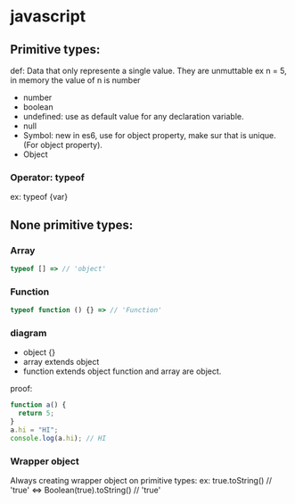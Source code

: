 # javascript

## Primitive types:

def: Data that only represente a single value. They are unmuttable
ex n = 5, in memory the value of n is number

- number
- boolean
- undefined: use as default value for any declaration variable.
- null
- Symbol: new in es6, use for object property, make sur that is unique. (For object property).
- Object

### Operator: typeof

ex: typeof {var}

## None primitive types:

### Array

```js
typeof [] => // 'object'
```

### Function

```js
typeof function () {} => // 'Function'
```

### diagram

- object {}
- array extends object
- function extends object
  function and array are object.

proof:

```js
function a() {
  return 5;
}
a.hi = "HI";
console.log(a.hi); // HI
```

### Wrapper object

Always creating wrapper object on primitive types:
ex: true.toString() // 'true' <=> Boolean(true).toString() // 'true'
